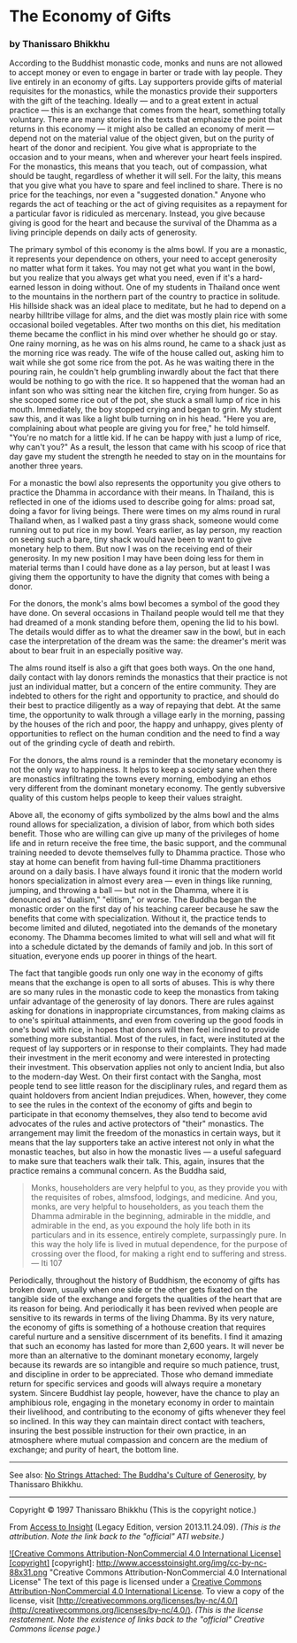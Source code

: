 # The Economy of Gifts
### by Thanissaro Bhikkhu

According to the Buddhist monastic code, monks and nuns are not allowed to accept money or even to engage in barter or trade with lay people. They live entirely in an economy of gifts. Lay supporters provide gifts of material requisites for the monastics, while the monastics provide their supporters with the gift of the teaching. Ideally — and to a great extent in actual practice — this is an exchange that comes from the heart, something totally voluntary. There are many stories in the texts that emphasize the point that returns in this economy — it might also be called an economy of merit — depend not on the material value of the object given, but on the purity of heart of the donor and recipient. You give what is appropriate to the occasion and to your means, when and wherever your heart feels inspired. For the monastics, this means that you teach, out of compassion, what should be taught, regardless of whether it will sell. For the laity, this means that you give what you have to spare and feel inclined to share. There is no price for the teachings, nor even a "suggested donation." Anyone who regards the act of teaching or the act of giving requisites as a repayment for a particular favor is ridiculed as mercenary. Instead, you give because giving is good for the heart and because the survival of the Dhamma as a living principle depends on daily acts of generosity.

The primary symbol of this economy is the alms bowl. If you are a monastic, it represents your dependence on others, your need to accept generosity no matter what form it takes. You may not get what you want in the bowl, but you realize that you always get what you need, even if it's a hard-earned lesson in doing without. One of my students in Thailand once went to the mountains in the northern part of the country to practice in solitude. His hillside shack was an ideal place to meditate, but he had to depend on a nearby hilltribe village for alms, and the diet was mostly plain rice with some occasional boiled vegetables. After two months on this diet, his meditation theme became the conflict in his mind over whether he should go or stay. One rainy morning, as he was on his alms round, he came to a shack just as the morning rice was ready. The wife of the house called out, asking him to wait while she got some rice from the pot. As he was waiting there in the pouring rain, he couldn't help grumbling inwardly about the fact that there would be nothing to go with the rice. It so happened that the woman had an infant son who was sitting near the kitchen fire, crying from hunger. So as she scooped some rice out of the pot, she stuck a small lump of rice in his mouth. Immediately, the boy stopped crying and began to grin. My student saw this, and it was like a light bulb turning on in his head. "Here you are, complaining about what people are giving you for free," he told himself. "You're no match for a little kid. If he can be happy with just a lump of rice, why can't you?" As a result, the lesson that came with his scoop of rice that day gave my student the strength he needed to stay on in the mountains for another three years.

For a monastic the bowl also represents the opportunity you give others to practice the Dhamma in accordance with their means. In Thailand, this is reflected in one of the idioms used to describe going for alms: proad sat, doing a favor for living beings. There were times on my alms round in rural Thailand when, as I walked past a tiny grass shack, someone would come running out to put rice in my bowl. Years earlier, as lay person, my reaction on seeing such a bare, tiny shack would have been to want to give monetary help to them. But now I was on the receiving end of their generosity. In my new position I may have been doing less for them in material terms than I could have done as a lay person, but at least I was giving them the opportunity to have the dignity that comes with being a donor.

For the donors, the monk's alms bowl becomes a symbol of the good they have done. On several occasions in Thailand people would tell me that they had dreamed of a monk standing before them, opening the lid to his bowl. The details would differ as to what the dreamer saw in the bowl, but in each case the interpretation of the dream was the same: the dreamer's merit was about to bear fruit in an especially positive way.

The alms round itself is also a gift that goes both ways. On the one hand, daily contact with lay donors reminds the monastics that their practice is not just an individual matter, but a concern of the entire community. They are indebted to others for the right and opportunity to practice, and should do their best to practice diligently as a way of repaying that debt. At the same time, the opportunity to walk through a village early in the morning, passing by the houses of the rich and poor, the happy and unhappy, gives plenty of opportunities to reflect on the human condition and the need to find a way out of the grinding cycle of death and rebirth.

For the donors, the alms round is a reminder that the monetary economy is not the only way to happiness. It helps to keep a society sane when there are monastics infiltrating the towns every morning, embodying an ethos very different from the dominant monetary economy. The gently subversive quality of this custom helps people to keep their values straight.

Above all, the economy of gifts symbolized by the alms bowl and the alms round allows for specialization, a division of labor, from which both sides benefit. Those who are willing can give up many of the privileges of home life and in return receive the free time, the basic support, and the communal training needed to devote themselves fully to Dhamma practice. Those who stay at home can benefit from having full-time Dhamma practitioners around on a daily basis. I have always found it ironic that the modern world honors specialization in almost every area — even in things like running, jumping, and throwing a ball — but not in the Dhamma, where it is denounced as "dualism," "elitism," or worse. The Buddha began the monastic order on the first day of his teaching career because he saw the benefits that come with specialization. Without it, the practice tends to become limited and diluted, negotiated into the demands of the monetary economy. The Dhamma becomes limited to what will sell and what will fit into a schedule dictated by the demands of family and job. In this sort of situation, everyone ends up poorer in things of the heart.

The fact that tangible goods run only one way in the economy of gifts means that the exchange is open to all sorts of abuses. This is why there are so many rules in the monastic code to keep the monastics from taking unfair advantage of the generosity of lay donors. There are rules against asking for donations in inappropriate circumstances, from making claims as to one's spiritual attainments, and even from covering up the good foods in one's bowl with rice, in hopes that donors will then feel inclined to provide something more substantial. Most of the rules, in fact, were instituted at the request of lay supporters or in response to their complaints. They had made their investment in the merit economy and were interested in protecting their investment. This observation applies not only to ancient India, but also to the modern-day West. On their first contact with the Sangha, most people tend to see little reason for the disciplinary rules, and regard them as quaint holdovers from ancient Indian prejudices. When, however, they come to see the rules in the context of the economy of gifts and begin to participate in that economy themselves, they also tend to become avid advocates of the rules and active protectors of "their" monastics. The arrangement may limit the freedom of the monastics in certain ways, but it means that the lay supporters take an active interest not only in what the monastic teaches, but also in how the monastic lives — a useful safeguard to make sure that teachers walk their talk. This, again, insures that the practice remains a communal concern. As the Buddha said,

> Monks, householders are very helpful to you, as they provide you with the requisites of robes, almsfood, lodgings, and medicine. And you, monks, are very helpful to householders, as you teach them the Dhamma admirable in the beginning, admirable in the middle, and admirable in the end, as you expound the holy life both in its particulars and in its essence, entirely complete, surpassingly pure. In this way the holy life is lived in mutual dependence, for the purpose of crossing over the flood, for making a right end to suffering and stress.
> — Iti 107

Periodically, throughout the history of Buddhism, the economy of gifts has broken down, usually when one side or the other gets fixated on the tangible side of the exchange and forgets the qualities of the heart that are its reason for being. And periodically it has been revived when people are sensitive to its rewards in terms of the living Dhamma. By its very nature, the economy of gifts is something of a hothouse creation that requires careful nurture and a sensitive discernment of its benefits. I find it amazing that such an economy has lasted for more than 2,600 years. It will never be more than an alternative to the dominant monetary economy, largely because its rewards are so intangible and require so much patience, trust, and discipline in order to be appreciated. Those who demand immediate return for specific services and goods will always require a monetary system. Sincere Buddhist lay people, however, have the chance to play an amphibious role, engaging in the monetary economy in order to maintain their livelihood, and contributing to the economy of gifts whenever they feel so inclined. In this way they can maintain direct contact with teachers, insuring the best possible instruction for their own practice, in an atmosphere where mutual compassion and concern are the medium of exchange; and purity of heart, the bottom line.

---

See also: [No Strings Attached: The Buddha's Culture of Generosity](/lib/authors/thanissaro/nostringsattached.md), by Thanissaro Bhikkhu.

---

Copyright © 1997 Thanissaro Bhikkhu (This is the copyright notice.)

From [Access to Insight](http://accesstoinsight.org/) (Legacy Edition, version 2013.11.24.09). *(This is the attribution. Note the link back to the "official" ATI website.)*

[![Creative Commons Attribution-NonCommercial 4.0 International License][copyright]](http://creativecommons.org/licenses/by-nc/4.0/)
[copyright]: http://www.accesstoinsight.org/img/cc-by-nc-88x31.png "Creative Commons Attribution-NonCommercial 4.0 International License" The text of this page is licensed under a [Creative Commons Attribution-NonCommercial 4.0 International License](http://creativecommons.org/licenses/by-nc/4.0/). To view a copy of the license, visit [http://creativecommons.org/licenses/by-nc/4.0/](http://creativecommons.org/licenses/by-nc/4.0/). *(This is the license restatement. Note the existence of links back to the "official" Creative Commons license page.)*